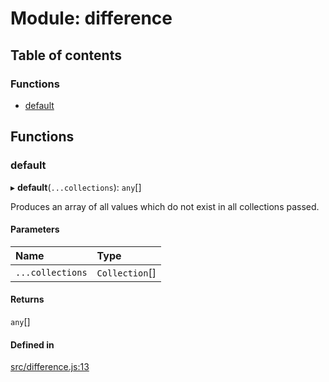 # Module: difference

## Table of contents

### Functions

- [default](difference.md#default)

## Functions

### default

▸ **default**(`...collections`): `any`[]

Produces an array of all values which do not exist in all collections passed.

#### Parameters

| Name | Type |
| :------ | :------ |
| `...collections` | `Collection`[] |

#### Returns

`any`[]

#### Defined in

[src/difference.js:13](https://github.com/Twipped/js-utils/blob/f2eceb5/src/difference.js#L13)
